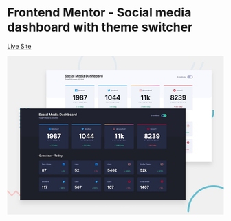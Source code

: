 # Frontend Mentor - Social media dashboard with theme switcher

[Live Site](https://theme-switcher-dashboard1.netlify.app/)

![Design preview for the Social media dashboard with theme switcher coding challenge](./design/desktop-preview.jpg)
